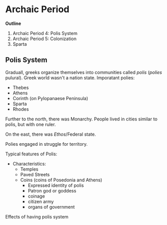 # Archaic Period

**Outline**
1. Archaic Period 4: Polis System
2. Archaic Period 5: Colonization
3. Sparta

## Polis System
Graduall, greeks organize themselves into communities called *polis* (*polies* pulural). Greek world wasn't a nation state. Imporatant polies:
* Thebes
* Athens
* Corinth (on Pylopanaese Peninsula)
* Sparta
* Rhodes

Further to the north, there was Monarchy. People lived in cities similar to polis, but with one ruler.

On the east, there was *Ethos*/Federal state.

Polies engaged in struggle for territory.

Typical features of Polis:
* Characteristics:
    * Temples
    * Paved Streets
    * Coins (coins of Posedonia and Athens)
        * Expressed identity of polis
        * Patron god or goddess
        * coinage
        * citizen army
        * organs of government

Effects of having polis system

